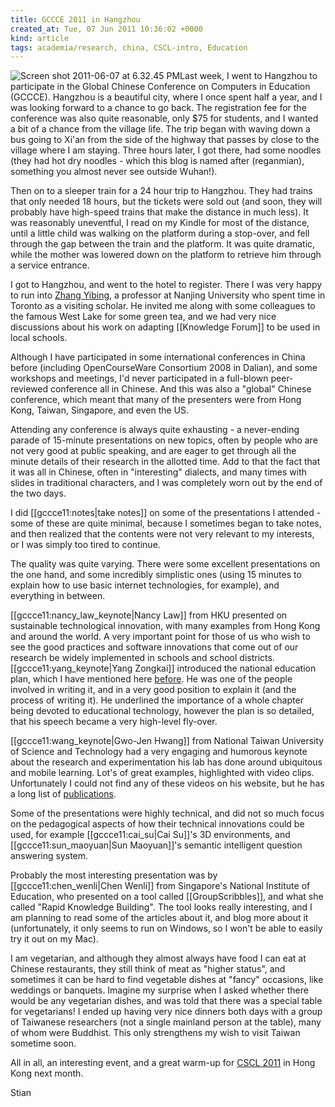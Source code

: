 ```yaml
---
title: GCCCE 2011 in Hangzhou
created_at: Tue, 07 Jun 2011 10:36:02 +0000
kind: article
tags: academia/research, china, CSCL-intro, Education
---
```


![](http://reganmian.net/blog/wp-content/uploads/2011/06/Screen-shot-2011-06-07-at-6.32.45-PM.png "Screen shot 2011-06-07 at 6.32.45 PM")Last
week, I went to Hangzhou to participate in the Global Chinese Conference
on Computers in Education (GCCCE). Hangzhou is a beautiful city, where I
once spent half a year, and I was looking forward to a chance to go
back. The registration fee for the conference was also quite reasonable,
only \$75 for students, and I wanted a bit of a chance from the village
life. The trip began with waving down a bus going to Xi'an from the side
of the highway that passes by close to the village where I am staying.
Three hours later, I got there, had some noodles (they had hot dry
noodles - which this blog is named after (reganmian), something you
almost never see outside Wuhan!).

Then on to a sleeper train for a 24 hour trip to Hangzhou. They had
trains that only needed 18 hours, but the tickets were sold out (and
soon, they will probably have high-speed trains that make the distance
in much less). It was reasonably uneventful, I read on my Kindle for
most of the distance, until a little child was walking on the platform
during a stop-over, and fell through the gap between the train and the
platform. It was quite dramatic, while the mother was lowered down on
the platform to retrieve him through a service entrance.

I got to Hangzhou, and went to the hotel to register. There I was very
happy to run into [Zhang
Yibing](http://www.linkedin.com/pub/yibing-zhang/21/9b4/844), a
professor at Nanjing University who spent time in Toronto as a visiting
scholar. He invited me along with some colleagues to the famous West
Lake for some green tea, and we had very nice discussions about his work
on adapting [[Knowledge Forum]] to be used in local schools.

Although I have participated in some international conferences in China
before (including OpenCourseWare Consortium 2008 in Dalian), and some
workshops and meetings, I'd never participated in a full-blown
peer-reviewed conference all in Chinese. And this was also a "global"
Chinese conference, which meant that many of the presenters were from
Hong Kong, Taiwan, Singapore, and even the US.

Attending any conference is always quite exhausting - a never-ending
parade of 15-minute presentations on new topics, often by people who are
not very good at public speaking, and are eager to get through all the
minute details of their research in the allotted time. Add to that the
fact that it was all in Chinese, often in "interesting" dialects, and
many times with slides in traditional characters, and I was completely
worn out by the end of the two days.

I did [[gccce11:notes|take notes]] on some of the presentations I
attended - some of these are quite minimal, because I sometimes began to
take notes, and then realized that the contents were not very relevant
to my interests, or I was simply too tired to continue.

The quality was quite varying. There were some excellent presentations
on the one hand, and some incredibly simplistic ones (using 15 minutes
to explain how to use basic internet technologies, for example), and
everything in between.

[[gccce11:nancy\_law\_keynote|Nancy Law]] from HKU presented on
sustainable technological innovation, with many examples from Hong Kong
and around the world. A very important point for those of us who wish to
see the good practices and software innovations that come out of our
research be widely implemented in schools and school districts.
[[gccce11:yang\_keynote|Yang Zongkai]] introduced the national education
plan, which I have mentioned here
[before](http://reganmian.net/blog/2010/02/28/key-numbers-from-chinas-2010-2020-education-plan/).
He was one of the people involved in writing it, and in a very good
position to explain it (and the process of writing it). He underlined
the importance of a whole chapter being devoted to educational
technology, however the plan is so detailed, that his speech became a
very high-level fly-over.

[[gccce11:wang\_keynote|Gwo-Jen Hwang]] from National Taiwan University
of Science and Technology had a very engaging and humorous keynote about
the research and experimentation his lab has done around ubiquitous and
mobile learning. Lot's of great examples, highlighted with video clips.
Unfortunately I could not find any of these videos on his website, but
he has a long list of
[publications](http://cctsai.net/gjhwang/publish.htm).

Some of the presentations were highly technical, and did not so much
focus on the pedagogical aspects of how their technical innovations
could be used, for example [[gccce11:cai\_su|Cai Su]]'s 3D environments,
and [[gccce11:sun\_maoyuan|Sun Maoyuan]]'s semantic intelligent question
answering system.

Probably the most interesting presentation was by
[[gccce11:chen\_wenli|Chen Wenli]] from Singapore's National Institute
of Education, who presented on a tool called [[GroupScribbles]], and
what she called "Rapid Knowledge Building". The tool looks really
interesting, and I am planning to read some of the articles about it,
and blog more about it (unfortunately, it only seems to run on Windows,
so I won't be able to easily try it out on my Mac).

I am vegetarian, and although they almost always have food I can eat at
Chinese restaurants, they still think of meat as "higher status", and
sometimes it can be hard to find vegetable dishes at "fancy" occasions,
like weddings or banquets. Imagine my surprise when I asked whether
there would be any vegetarian dishes, and was told that there was a
special table for vegetarians! I ended up having very nice dinners both
days with a group of Taiwanese researchers (not a single mainland person
at the table), many of whom were Buddhist. This only strengthens my wish
to visit Taiwan sometime soon.

All in all, an interesting event, and a great warm-up for [CSCL
2011](http://www.isls.org/cscl2011) in Hong Kong next month.

Stian
